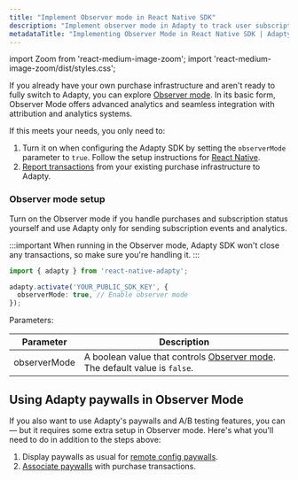 ```yaml
---
title: "Implement Observer mode in React Native SDK"
description: "Implement observer mode in Adapty to track user subscription events in React Native SDK."
metadataTitle: "Implementing Observer Mode in React Native SDK | Adapty Docs"
---
```


import Zoom from 'react-medium-image-zoom';
import 'react-medium-image-zoom/dist/styles.css';

If you already have your own purchase infrastructure and aren't ready to fully switch to Adapty, you can explore [Observer mode](observer-vs-full-mode). In its basic form, Observer Mode offers advanced analytics and seamless integration with attribution and analytics systems.

If this meets your needs, you only need to:
1. Turn it on when configuring the Adapty SDK by setting the `observerMode` parameter to `true`. Follow the setup instructions for [React Native](sdk-installation-reactnative#configure-adapty-sdk).
2. [Report transactions](report-transactions-observer-mode-react-native) from your existing purchase infrastructure to Adapty.

### Observer mode setup

Turn on the Observer mode if you handle purchases and subscription status yourself and use Adapty only for sending subscription events and analytics.

:::important
When running in the Observer mode, Adapty SDK won't close any transactions, so make sure you're handling it.
:::

```typescript showLineNumbers title="App.tsx"
import { adapty } from 'react-native-adapty';

adapty.activate('YOUR_PUBLIC_SDK_KEY', {
  observerMode: true, // Enable observer mode
});
```

Parameters:

| Parameter                   | Description                                                  |
| --------------------------- | ------------------------------------------------------------ |
| observerMode                | A boolean value that controls [Observer mode](observer-vs-full-mode). The default value is `false`. |

## Using Adapty paywalls in Observer Mode

If you also want to use Adapty's paywalls and A/B testing features, you can — but it requires some extra setup in Observer mode. Here's what you'll need to do in addition to the steps above:

1. Display paywalls as usual for [remote config paywalls](present-remote-config-paywalls-react-native.md).
3. [Associate paywalls](report-transactions-observer-mode-react-native) with purchase transactions. 